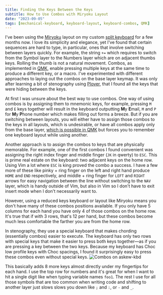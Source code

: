 ```yaml
---
title: Finding the Keys Between the Keys
subtitle: How to Use Combos with Miryoku Layout
date: "2023-09-05"
tags: [mechanical-keyboard, keyboard-layout, keyboard-combos, QMK]
---
```


I've been using the [Miryoku](https://github.com/manna-harbour/miryoku) layout on my custom [split keyboard](https://github.com/bncpr/askew-kbd) for a few months now. I love its simplicity and elegance, yet I've found that certain sequences are hard to type, in particular, ones that involve switching between layers quickly. For example, the string `+=` which requires to switch from the Symbol layer to the Numbers layer which are on adjacent thumbs keys. Rolling the thumb is not a natural movement. Combos, as implemented in [QMK](https://docs.qmk.fm/#/feature_combo), enable pressing multiple keys at the same time to produce a different key, or a macro. I've experimented with different approaches to laying out the combos on the base layer keymap. It was only after learning a bit of stenography using [Plover](https://www.openstenoproject.org/plover/), that I found all the keys that were hiding between the keys.

At first I was unsure about the best way to use combos. One way of using combos is by assigning them to mnemonic keys, for example, pressing `M` and `E` keys together will result in the keyboard outputting **M**y **E**mail, `M` and `P` for **M**y **P**hone number which makes filling out forms a breeze. But if you are switching between layouts, you will either have to assign those combos to the keys in all layouts, which is undesirable, or have all combos apply only from the base layer, [which is possible in QMK](https://docs.qmk.fm/#/feature_combo?id=layer-independent-combos) but forces you to remember one keyboard layout while using another.

Another approach is to assign the combos to keys that are physically memorable. For example, one of the first combos I found convenient was assigning the right index finger and middle finger (`JK` in qwerty) to `ESC`. This is prime real estate on the keyboard: two adjacent keys on the home row. Using Vim a lot where `ESC` is king proved the combo a success. I have a few more of these like pinky + ring finger on the left and right hand produce `HOME` and `END` respectively, and middle + ring finger for `LEFT` and `RIGHT` arrows for easy navigation between the line without switching to the `NAV` layer, which is handy outside of Vim, but also in Vim so I don't have to exit insert mode when I don't necessarily want to.

However, using a reduced keys keyboard or layout like Miryoku means you don't have many of these combos positions available. If you only have 5 columns for each hand you have only 4 of those combos on the home row. It's true that if with 3 rows, that's 12 per hand, but these combos become much less comfortable the farther you are from the home row.

In stenography, they use a special keyboard that makes chording (essentially combos) easier to execute. The keyboard has only two rows with special keys that make it easier to press both keys together—as if you are pressing a key between the two keys. Because my keyboard has Choc low profile keys with Choc spacings, I found it surprisingly easy to press these combos even without special keys. ![Combos on askew-kbd](/kbd-combos.gif)

This basically adds 8 more keys almost directly under my fingertips for each hand. I use the top row for numbers and it's great for when I want to hit a single digit like when typing variable names `foo1`. The rest I use for all those symbols that are too common when writing code and shifting to another layer just slows slows you down like `;` and `:`, or `-` and `_`.

